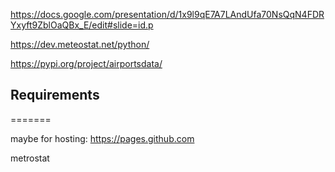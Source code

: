 
https://docs.google.com/presentation/d/1x9l9qE7A7LAndUfa70NsQqN4FDRYxyft9ZblOaQBx_E/edit#slide=id.p



https://dev.meteostat.net/python/

https://pypi.org/project/airportsdata/


## Requirements
=======


maybe for hosting: 
https://pages.github.com

metrostat
